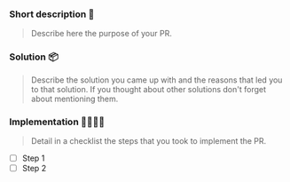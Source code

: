 ### Short description 📝
> Describe here the purpose of your PR.

### Solution 📦
> Describe the solution you came up with and the reasons that led you to that solution. If you thought about other solutions don't forget about mentioning them.

### Implementation 👩‍💻👨‍💻
> Detail in a checklist the steps that you took to implement the PR.

- [ ] Step 1
- [ ] Step 2
